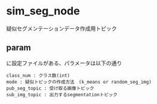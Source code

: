 # sim_seg_node
疑似セグメンテーションデータ作成用トピック

## param
に設定ファイルがある、パラメータは以下の通り
```
class_num : クラス数(int)
mode : 疑似トピックの作成方法　(k_means or random_seg_img)
pub_seg_topic : 受け取る画像トピック
sub_img_topic : 出力するsegmentationトピック
```
